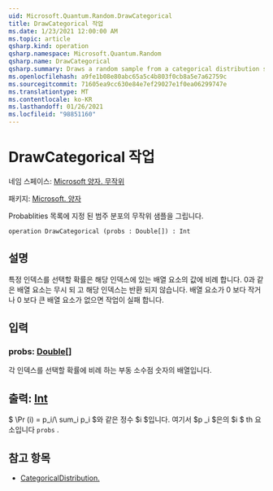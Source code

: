 ```yaml
---
uid: Microsoft.Quantum.Random.DrawCategorical
title: DrawCategorical 작업
ms.date: 1/23/2021 12:00:00 AM
ms.topic: article
qsharp.kind: operation
qsharp.namespace: Microsoft.Quantum.Random
qsharp.name: DrawCategorical
qsharp.summary: Draws a random sample from a categorical distribution specified by a list of probablities.
ms.openlocfilehash: a9fe1b08e80abc65a5c4b803f0cb8a5e7a62759c
ms.sourcegitcommit: 71605ea9cc630e84e7ef29027e1f0ea06299747e
ms.translationtype: MT
ms.contentlocale: ko-KR
ms.lasthandoff: 01/26/2021
ms.locfileid: "98851160"
---
```

# <a name="drawcategorical-operation"></a>DrawCategorical 작업

네임 스페이스: [Microsoft 양자. 무작위](xref:Microsoft.Quantum.Random)

패키지: [Microsoft. 양자](https://nuget.org/packages/Microsoft.Quantum.QSharp.Core)


Probablities 목록에 지정 된 범주 분포의 무작위 샘플을 그립니다.

```qsharp
operation DrawCategorical (probs : Double[]) : Int
```


## <a name="description"></a>설명

특정 인덱스를 선택할 확률은 해당 인덱스에 있는 배열 요소의 값에 비례 합니다.
0과 같은 배열 요소는 무시 되 고 해당 인덱스는 반환 되지 않습니다. 배열 요소가 0 보다 작거나 0 보다 큰 배열 요소가 없으면 작업이 실패 합니다.

## <a name="input"></a>입력

### <a name="probs--double"></a>probs: [Double](xref:microsoft.quantum.lang-ref.double)[]

각 인덱스를 선택할 확률에 비례 하는 부동 소수점 숫자의 배열입니다.



## <a name="output--int"></a>출력: [Int](xref:microsoft.quantum.lang-ref.int)

$ \Pr (i) = p_i/\ sum_i p_i $와 같은 정수 $i $입니다. 여기서 $p _i $은의 $i $ th 요소입니다 `probs` .

## <a name="see-also"></a>참고 항목

- [CategoricalDistribution.](xref:Microsoft.Quantum.Random.CategoricalDistribution)